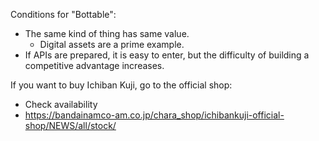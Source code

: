 Conditions for "Bottable":
- The same kind of thing has same value.
	- Digital assets are a prime example.
- If APIs are prepared, it is easy to enter, but the difficulty of building a competitive advantage increases.

If you want to buy Ichiban Kuji, go to the official shop:
- Check availability
- https://bandainamco-am.co.jp/chara_shop/ichibankuji-official-shop/NEWS/all/stock/